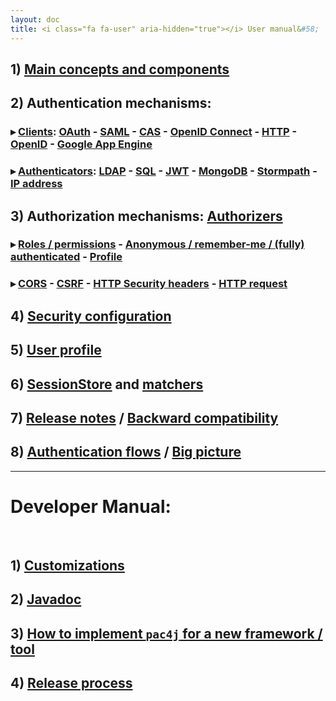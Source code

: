 ```yaml
---
layout: doc
title: <i class="fa fa-user" aria-hidden="true"></i> User manual&#58;
---
```


## 1) [Main concepts and components](/docs/main-concepts-and-components.html)

## 2) Authentication mechanisms:

### &#9656; [Clients](/docs/clients.html): [OAuth](/docs/clients/oauth.html) - [SAML](/docs/clients/saml.html) - [CAS](/docs/clients/cas.html) - [OpenID Connect](/docs/clients/openid-connect.html) - [HTTP](/docs/clients/http.html) - [OpenID](/docs/clients/openid.html) - [Google App Engine](/docs/clients/google-app-engine.html)

### &#9656; [Authenticators](/docs/authenticators.html): [LDAP](/docs/authenticators/ldap.html) - [SQL](/docs/authenticators/sql.html) - [JWT](/docs/authenticators/jwt.html) - [MongoDB](/docs/authenticators/mongodb.html) - [Stormpath](/docs/authenticators/stormpath.html) - [IP address](/docs/authenticators/ip.html)

## 3) Authorization mechanisms: [Authorizers](/docs/authorizers.html)

### &#9656; [Roles / permissions](/docs/authorizers/profile-authorizers.html#roles--permissions) - [Anonymous / remember-me / (fully) authenticated](/docs/authorizers/profile-authorizers.html#authentication-levels) - [Profile](/docs/authorizers/profile-authorizers.html#profile)
### &#9656; [CORS](/docs/authorizers/web-authorizers.html#cors) - [CSRF](/docs/authorizers/web-authorizers.html#csrf) - [HTTP Security headers](/docs/authorizers/web-authorizers.html#http-security-headers) - [HTTP request](/docs/authorizers/web-authorizers.html#http-request)

## 4) [Security configuration](/docs/config.html)

## 5) [User profile](/docs/user-profile.html)

## 6) [SessionStore](/docs/session-store.html) and [matchers](/docs/matchers.html)

## 7) [Release notes](/docs/release-notes.html) / [Backward compatibility](/docs/backward-compatibility.html)

## 8) [Authentication flows](/docs/authentication-flows.html) / [Big picture](/docs/big-picture.html)

---

<h1 class="text-center"><span class="alert alert-warning"><i class="fa fa-file-code-o" aria-hidden="true"></i> Developer Manual&#58;</span></h1><br />

## 1) [Customizations](/docs/customizations.html)

## 2) [Javadoc](http://www.pac4j.org/apidocs/pac4j/1.9.1/index.html)

## 3) [How to implement `pac4j` for a new framework / tool](/docs/how-to-implement-pac4j-for-a-new-framework.html)

## 4) [Release process](/docs/release-process.html)
